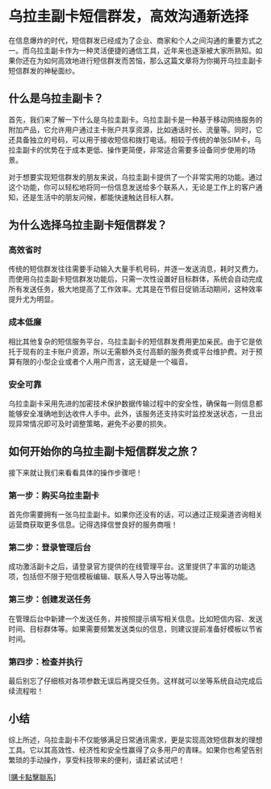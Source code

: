 # 乌拉圭副卡短信群发，高效沟通新选择

在信息爆炸的时代，短信群发已经成为了企业、商家和个人之间沟通的重要方式之一。而乌拉圭副卡作为一种灵活便捷的通信工具，近年来也逐渐被大家所熟知。如果你还在为如何高效地进行短信群发而苦恼，那么这篇文章将为你揭开乌拉圭副卡短信群发的神秘面纱。

## 什么是乌拉圭副卡？

首先，我们来了解一下什么是乌拉圭副卡。乌拉圭副卡是一种基于移动网络服务的附加产品，它允许用户通过主卡账户共享资源，比如通话时长、流量等。同时，它还具备独立的号码，可以用于接收短信和拨打电话。相较于传统的单张SIM卡，乌拉圭副卡的优势在于成本更低、操作更简便，非常适合需要多设备同步使用的场景。

对于想要实现短信群发的朋友来说，乌拉圭副卡提供了一个非常实用的功能。通过这个功能，你可以轻松地将同一份信息发送给多个联系人，无论是工作上的客户通知，还是生活中的朋友问候，都能快速触达目标人群。

## 为什么选择乌拉圭副卡短信群发？

### 高效省时
传统的短信群发往往需要手动输入大量手机号码，并逐一发送消息，耗时又费力。而使用乌拉圭副卡短信群发功能后，只需一次性设置好目标群体，系统会自动完成所有发送任务，极大地提高了工作效率。尤其是在节假日促销活动期间，这种效率提升尤为明显。

### 成本低廉
相比其他复杂的短信服务平台，乌拉圭副卡的短信群发费用更加亲民。由于它是依托于现有的主卡账户资源，所以无需额外支付高额的服务费或平台维护费。对于预算有限的小型企业或者个人用户而言，这无疑是一个福音。

### 安全可靠
乌拉圭副卡采用先进的加密技术保护数据传输过程中的安全性，确保每一则信息都能够安全准确地到达收件人手中。此外，该服务还支持实时监控发送状态，一旦出现异常情况即可及时调整策略，避免不必要的损失。

## 如何开始你的乌拉圭副卡短信群发之旅？

接下来就让我们来看看具体的操作步骤吧！

### 第一步：购买乌拉圭副卡
首先你需要拥有一张乌拉圭副卡。如果你还没有的话，可以通过正规渠道咨询相关运营商获取更多信息。记得选择信誉良好的服务商哦！

### 第二步：登录管理后台
成功激活副卡之后，请登录官方提供的在线管理平台。这里提供了丰富的功能选项，包括但不限于短信模板编辑、联系人导入导出等功能。

### 第三步：创建发送任务
在管理后台中新建一个发送任务，并按照提示填写相关信息。比如短信内容、发送时间、目标群体等。如果需要频繁发送类似的信息，则建议提前准备好模板以节省时间。

### 第四步：检查并执行
最后别忘了仔细核对各项参数无误后再提交任务。这样就可以坐等系统自动完成后续流程啦！

## 小结

综上所述，乌拉圭副卡不仅能够满足日常通讯需求，更是实现高效短信群发的理想工具。它以其高效性、经济性和安全性赢得了众多用户的青睐。如果你也希望告别繁琐的手动操作，享受科技带来的便利，请赶紧试试吧！

[[購卡點擊聯系](https://t.me/s/SXDXQF)]